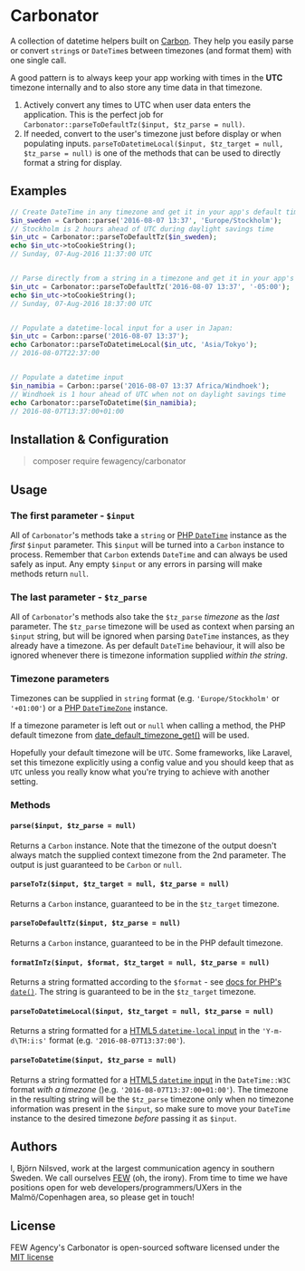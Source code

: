 # Carbonator
A collection of datetime helpers built on [Carbon](http://carbon.nesbot.com).
They help you easily parse or convert `string`s or `DateTime`s between timezones (and format them) with one single call.

A good pattern is to always keep your app working with times in the **UTC** timezone internally
and to also store any time data in that timezone.

1. Actively convert any times to UTC when user data enters the application.
This is the perfect job for `Carbonator::parseToDefaultTz($input, $tz_parse = null)`.
2. If needed, convert to the user's timezone just before display or when populating inputs.
`parseToDatetimeLocal($input, $tz_target = null, $tz_parse = null)`
is one of the methods that can be used to directly format a string for display.

## Examples
```php
// Create DateTime in any timezone and get it in your app's default timezone:
$in_sweden = Carbon::parse('2016-08-07 13:37', 'Europe/Stockholm');
// Stockholm is 2 hours ahead of UTC during daylight savings time
$in_utc = Carbonator::parseToDefaultTz($in_sweden);
echo $in_utc->toCookieString();
// Sunday, 07-Aug-2016 11:37:00 UTC


// Parse directly from a string in a timezone and get it in your app's default timezone:
$in_utc = Carbonator::parseToDefaultTz('2016-08-07 13:37', '-05:00');
echo $in_utc->toCookieString();
// Sunday, 07-Aug-2016 18:37:00 UTC


// Populate a datetime-local input for a user in Japan:
$in_utc = Carbon::parse('2016-08-07 13:37');
echo Carbonator::parseToDatetimeLocal($in_utc, 'Asia/Tokyo');
// 2016-08-07T22:37:00


// Populate a datetime input
$in_namibia = Carbon::parse('2016-08-07 13:37 Africa/Windhoek');
// Windhoek is 1 hour ahead of UTC when not on daylight savings time
echo Carbonator::parseToDatetime($in_namibia);
// 2016-08-07T13:37:00+01:00
```

## Installation & Configuration
> composer require fewagency/carbonator

## Usage

### The first parameter - `$input`
All of `Carbonator`'s methods take a `string` or
[PHP `DateTime`](http://php.net/manual/en/class.datetime.php)
instance as the *first* `$input` parameter.
This `$input` will be turned into a `Carbon` instance to process.
Remember that `Carbon` extends `DateTime` and can always be used safely as input.
Any empty `$input` or any errors in parsing will make methods return `null`.

### The last parameter - `$tz_parse`
All of `Carbonator`'s methods also take the `$tz_parse` *timezone* as the *last* parameter.
The `$tz_parse` timezone will be used as context when parsing an `$input` string,
but will be ignored when parsing `DateTime` instances, as they already have a timezone.
As per default `DateTime` behaviour, it will also be ignored whenever there is timezone
information supplied *within the string*.

### Timezone parameters
Timezones can be supplied in `string` format (e.g. `'Europe/Stockholm'` or `'+01:00'`) or a
[PHP `DateTimeZone`](http://php.net/manual/en/class.datetimezone.php) instance.

If a timezone parameter is left out or `null` when calling a method,
the PHP default timezone from
[date_default_timezone_get()](http://php.net/manual/en/function.date-default-timezone-get.php)
will be used.

Hopefully your default timezone will be `UTC`.
Some frameworks, like Laravel, set this timezone explicitly using a config value
and you should keep that as `UTC` unless you really know what you're trying to achieve with
another setting. 

### Methods
#### `parse($input, $tz_parse = null)`
Returns a `Carbon` instance.
Note that the timezone of the output doesn't always match the supplied context timezone
from the 2nd parameter. The output is just guaranteed to be `Carbon` or `null`.

#### `parseToTz($input, $tz_target = null, $tz_parse = null)`
Returns a `Carbon` instance, guaranteed to be in the `$tz_target` timezone.

#### `parseToDefaultTz($input, $tz_parse = null)`
Returns a `Carbon` instance, guaranteed to be in the PHP default timezone.

#### `formatInTz($input, $format, $tz_target = null, $tz_parse = null)`
Returns a string formatted according to the `$format` - see [docs for PHP's `date()`](http://php.net/manual/en/function.date.php).
The string is guaranteed to be in the `$tz_target` timezone.

#### `parseToDatetimeLocal($input, $tz_target = null, $tz_parse = null)`
Returns a string formatted for a
[HTML5 `datetime-local` input](http://www.w3.org/TR/html-markup/input.datetime-local.html)
in the `'Y-m-d\TH:i:s'` format (e.g. `'2016-08-07T13:37:00'`).

#### `parseToDatetime($input, $tz_parse = null)`
Returns a string formatted for a [HTML5 `datetime` input](http://www.w3.org/TR/html-markup/input.datetime.html)
in the `DateTime::W3C` format *with a timezone* ()e.g. `'2016-08-07T13:37:00+01:00'`).
The timezone in the resulting string will be the `$tz_parse` timezone only when no
timezone information was present in the `$input`, so make sure to move your
`DateTime` instance to the desired timezone *before* passing it as `$input`.

## Authors
I, Björn Nilsved, work at the largest communication agency in southern Sweden.
We call ourselves [FEW](http://fewagency.se) (oh, the irony).
From time to time we have positions open for web developers/programmers/UXers in the Malmö/Copenhagen area,
so please get in touch!

## License
FEW Agency's Carbonator is open-sourced software licensed under the
[MIT license](http://opensource.org/licenses/MIT)
